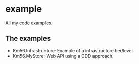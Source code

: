 # example
All my code examples.

## The examples
* Km56.Infrastructure: Example of a infrastructure tier/level.
* Km56.MyStore: Web API using a DDD approach.
